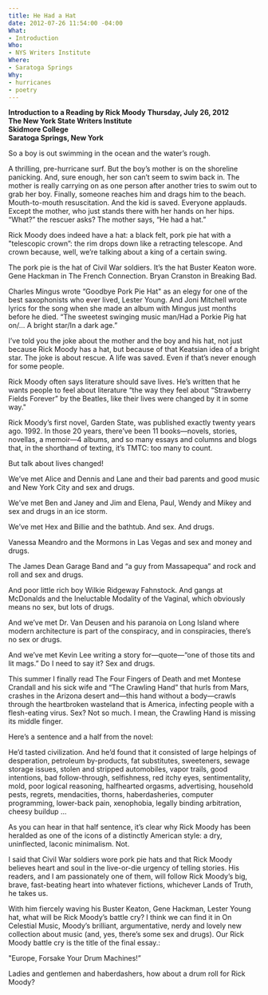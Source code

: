 ```yaml
---
title: He Had a Hat
date: 2012-07-26 11:54:00 -04:00
What:
- Introduction
Who:
- NYS Writers Institute
Where:
- Saratoga Springs
Why:
- hurricanes
- poetry
---
```


**Introduction to a Reading by Rick Moody**
**Thursday, July 26, 2012**  
**The New York State Writers Institute**  
**Skidmore College**  
**Saratoga Springs, New York**

So a boy is out swimming in the ocean and the water’s rough.  

A thrilling, pre-hurricane surf. But the boy’s mother is on the shoreline panicking. And, sure enough, her son can’t seem to swim back in.  The mother is really carrying on as one person after another tries to swim out to grab her boy. Finally, someone reaches him and drags him to the beach. Mouth-to-mouth resuscitation.  And the kid is saved.  Everyone applauds. Except the mother, who just stands there with her hands on her hips.  “What?” the rescuer asks? The mother says, “He had a hat.”

Rick Moody does indeed have a hat: a black felt, pork pie hat with a "telescopic crown”: the rim drops down like a retracting telescope.  And crown because, well, we’re talking about a king of a certain swing.

The pork pie is the hat of Civil War soldiers. It’s the hat Buster Keaton wore. Gene Hackman in The French Connection.  Bryan Cranston in Breaking Bad.

Charles Mingus wrote “Goodbye Pork Pie Hat" as an elegy for one of the best saxophonists who ever lived, Lester Young.  And Joni Mitchell wrote lyrics for the song when she made an album with Mingus just months before he died.  “The sweetest swinging music man/Had a Porkie Pig hat on/… A bright star/In a dark age.”

I’ve told you the joke about the mother and the boy and his hat, not just because Rick Moody has a hat, but because of that Keatsian idea of a bright star.  The joke is about rescue.  A life was saved. Even if that’s never enough for some people.

Rick Moody often says literature should save lives. He’s written that he wants people to feel about literature “the way they feel about “Strawberry Fields Forever” by the Beatles, like their lives were changed by it in some way."

Rick Moody’s first novel, Garden State, was published exactly twenty years ago.  1992.  In those 20 years, there’ve been 11 books—novels, stories, novellas, a memoir—4 albums, and so many essays and columns and blogs that, in the shorthand of texting, it’s TMTC: too many to count. 

But talk about lives changed!

We’ve met Alice and Dennis and Lane and their bad parents and good music and New York City and sex and drugs.

We’ve met Ben and Janey and Jim and Elena, Paul, Wendy and  Mikey and sex and drugs in an ice storm.

We’ve met Hex and Billie and the bathtub. And sex. And drugs.

Vanessa Meandro and the Mormons in Las Vegas and sex and money and drugs. 

The James Dean Garage Band and “a guy from Massapequa” and rock and roll and sex and drugs.

And poor little rich boy Wilkie Ridgeway Fahnstock.  And gangs at McDonalds and the Ineluctable Modality of the Vaginal, which obviously means no sex, but lots of drugs.

And we’ve met Dr. Van Deusen and his paranoia on Long Island where modern architecture is part of the conspiracy, and in conspiracies, there’s no sex or drugs.

And we’ve met Kevin Lee writing a story for—quote—“one of those tits and lit mags.” Do I need to say it?  Sex and drugs.

This summer I finally read The Four Fingers of Death and met Montese Crandall and his sick wife and “The Crawling Hand” that hurls from Mars, crashes in the Arizona desert and—this hand without a body—crawls through the heartbroken wasteland that is America, infecting people with a flesh-eating virus. Sex? Not so much.  I mean, the Crawling Hand is missing its middle finger. 

Here’s a sentence and a half from the novel:

He’d tasted civilization. And he’d found that it consisted of large helpings of desperation, petroleum by-products, fat substitutes, sweeteners, sewage storage issues, stolen and stripped automobiles, vapor trails, good intentions, bad follow-through, selfishness, red itchy eyes, sentimentality, mold, poor logical reasoning, halfhearted orgasms, advertising, household pests, regrets, mendacities, thorns, haberdasheries, computer programming, lower-back pain, xenophobia, legally binding arbitration, cheesy buildup …

As you can hear in that half sentence, it’s clear why Rick Moody has been heralded as one of the icons of a distinctly American style: a dry, uninflected, laconic minimalism.  Not. 

I said that Civil War soldiers wore pork pie hats and that Rick Moody believes heart and soul in the live-or-die urgency of telling stories.  His readers, and I am passionately one of them, will follow Rick Moody’s big, brave, fast-beating heart into whatever fictions, whichever Lands of Truth, he takes us.

With him fiercely waving his Buster Keaton, Gene Hackman, Lester Young hat, what will be Rick Moody’s battle cry?  I think we can find it in On Celestial Music, Moody’s brilliant, argumentative, nerdy and lovely new collection about music (and, yes, there’s some sex and drugs).  Our Rick Moody battle cry is the title of the final essay.:

"Europe, Forsake Your Drum Machines!”

Ladies and gentlemen and haberdashers, how about a drum roll for Rick Moody?
